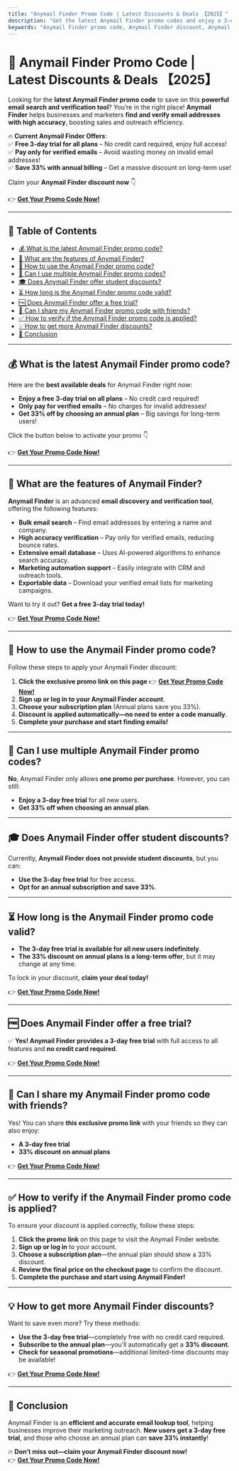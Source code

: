 ```yaml
---
title: "Anymail Finder Promo Code | Latest Discounts & Deals 【2025】"
description: "Get the latest Anymail Finder promo codes and enjoy a 3-day free trial. Save up to 33% on any plan by switching to yearly billing. Click the link to apply your discount automatically!"
keywords: "Anymail Finder promo code, Anymail Finder discount, Anymail Finder free trial, Anymail Finder subscription, Anymail Finder deals"
---
```


# 🎯 Anymail Finder Promo Code | Latest Discounts & Deals 【2025】

Looking for the **latest Anymail Finder promo code** to save on this **powerful email search and verification tool**? You’re in the right place! **Anymail Finder** helps businesses and marketers **find and verify email addresses with high accuracy**, boosting sales and outreach efficiency.

🔥 **Current Anymail Finder Offers**:  
✅ **Free 3-day trial for all plans** – No credit card required, enjoy full access!  
✅ **Pay only for verified emails** – Avoid wasting money on invalid email addresses!  
✅ **Save 33% with annual billing** – Get a massive discount on long-term use!  

Claim your **Anymail Finder discount now** 👇  

👉 **[Get Your Promo Code Now!](https://bit.ly/4j3yLkF)**  

---

## 📌 Table of Contents
- [💰 What is the latest Anymail Finder promo code?](#-what-is-the-latest-anymail-finder-promo-code)
- [🚀 What are the features of Anymail Finder?](#-what-are-the-features-of-anymail-finder)
- [🛒 How to use the Anymail Finder promo code?](#-how-to-use-the-anymail-finder-promo-code)
- [🔢 Can I use multiple Anymail Finder promo codes?](#-can-i-use-multiple-anymail-finder-promo-codes)
- [🎓 Does Anymail Finder offer student discounts?](#-does-anymail-finder-offer-student-discounts)
- [⏳ How long is the Anymail Finder promo code valid?](#-how-long-is-the-anymail-finder-promo-code-valid)
- [🆓 Does Anymail Finder offer a free trial?](#-does-anymail-finder-offer-a-free-trial)
- [👥 Can I share my Anymail Finder promo code with friends?](#-can-i-share-my-anymail-finder-promo-code-with-friends)
- [✅ How to verify if the Anymail Finder promo code is applied?](#-how-to-verify-if-the-anymail-finder-promo-code-is-applied)
- [💡 How to get more Anymail Finder discounts?](#-how-to-get-more-anymail-finder-discounts)
- [🏁 Conclusion](#-conclusion)

---

## 💰 What is the latest Anymail Finder promo code?

Here are the **best available deals** for Anymail Finder right now:
- **Enjoy a free 3-day trial on all plans** – No credit card required!  
- **Only pay for verified emails** – No charges for invalid addresses!  
- **Get 33% off by choosing an annual plan** – Big savings for long-term users!  

Click the button below to activate your promo 👇  

👉 **[Get Your Promo Code Now!](https://bit.ly/4j3yLkF)**  

---

## 🚀 What are the features of Anymail Finder?

**Anymail Finder** is an advanced **email discovery and verification tool**, offering the following features:

- **Bulk email search** – Find email addresses by entering a name and company.  
- **High accuracy verification** – Pay only for verified emails, reducing bounce rates.  
- **Extensive email database** – Uses AI-powered algorithms to enhance search accuracy.  
- **Marketing automation support** – Easily integrate with CRM and outreach tools.  
- **Exportable data** – Download your verified email lists for marketing campaigns.  

Want to try it out? **Get a free 3-day trial today!**  

👉 **[Get Your Promo Code Now!](https://bit.ly/4j3yLkF)**  

---

## 🛒 How to use the Anymail Finder promo code?

Follow these steps to apply your Anymail Finder discount:

1. **Click the exclusive promo link on this page** 👉 **[Get Your Promo Code Now!](https://bit.ly/4j3yLkF)**  
2. **Sign up or log in to your Anymail Finder account**.  
3. **Choose your subscription plan** (Annual plans save you 33%).  
4. **Discount is applied automatically—no need to enter a code manually**.  
5. **Complete your purchase and start finding emails!**  

---

## 🔢 Can I use multiple Anymail Finder promo codes?

**No**, Anymail Finder only allows **one promo per purchase**. However, you can still:
- **Enjoy a 3-day free trial** for all new users.  
- **Get 33% off when choosing an annual plan**.  

---

## 🎓 Does Anymail Finder offer student discounts?

Currently, **Anymail Finder does not provide student discounts**, but you can:
- **Use the 3-day free trial** for free access.  
- **Opt for an annual subscription and save 33%**.  

---

## ⏳ How long is the Anymail Finder promo code valid?

- **The 3-day free trial is available for all new users indefinitely**.  
- **The 33% discount on annual plans is a long-term offer**, but it may change at any time.  

To lock in your discount, **claim your deal today!**  

👉 **[Get Your Promo Code Now!](https://bit.ly/4j3yLkF)**  

---

## 🆓 Does Anymail Finder offer a free trial?

✅ **Yes! Anymail Finder provides a 3-day free trial** with full access to all features and **no credit card required**.  

👉 **[Get Your Promo Code Now!](https://bit.ly/4j3yLkF)**  

---

## 👥 Can I share my Anymail Finder promo code with friends?

Yes! You can share **this exclusive promo link** with your friends so they can also enjoy:
- **A 3-day free trial**  
- **33% discount on annual plans**  

👉 **[Get Your Promo Code Now!](https://bit.ly/4j3yLkF)**  

---

## ✅ How to verify if the Anymail Finder promo code is applied?

To ensure your discount is applied correctly, follow these steps:

1. **Click the promo link** on this page to visit the Anymail Finder website.  
2. **Sign up or log in** to your account.  
3. **Choose a subscription plan**—the annual plan should show a 33% discount.  
4. **Review the final price on the checkout page** to confirm the discount.  
5. **Complete the purchase and start using Anymail Finder!**  

---

## 💡 How to get more Anymail Finder discounts?

Want to save even more? Try these methods:
- **Use the 3-day free trial**—completely free with no credit card required.  
- **Subscribe to the annual plan**—you’ll automatically get a **33% discount**.  
- **Check for seasonal promotions**—additional limited-time discounts may be available!  

👉 **[Get Your Promo Code Now!](https://bit.ly/4j3yLkF)**  

---

## 🏁 Conclusion

Anymail Finder is an **efficient and accurate email lookup tool**, helping businesses improve their marketing outreach. **New users get a 3-day free trial**, and those who choose an annual plan can **save 33% instantly**!  

🔥 **Don’t miss out—claim your Anymail Finder discount now!**  
👉 **[Get Your Promo Code Now!](https://bit.ly/4j3yLkF)**  
